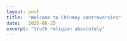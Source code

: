 ```yaml
---
layout: post
title:  "Welcome to Chinmoy controversies"
date:   2020-06-25
excerpt: "truth religion absolutely"
---
```

